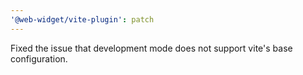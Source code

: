 ```yaml
---
'@web-widget/vite-plugin': patch
---
```


Fixed the issue that development mode does not support vite's base configuration.
